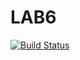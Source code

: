 # LAB6
[![Build Status](https://travis-ci.com/Oliverckb/LAB6.svg?branch=main)](https://travis-ci.com/Oliverckb/LAB6)